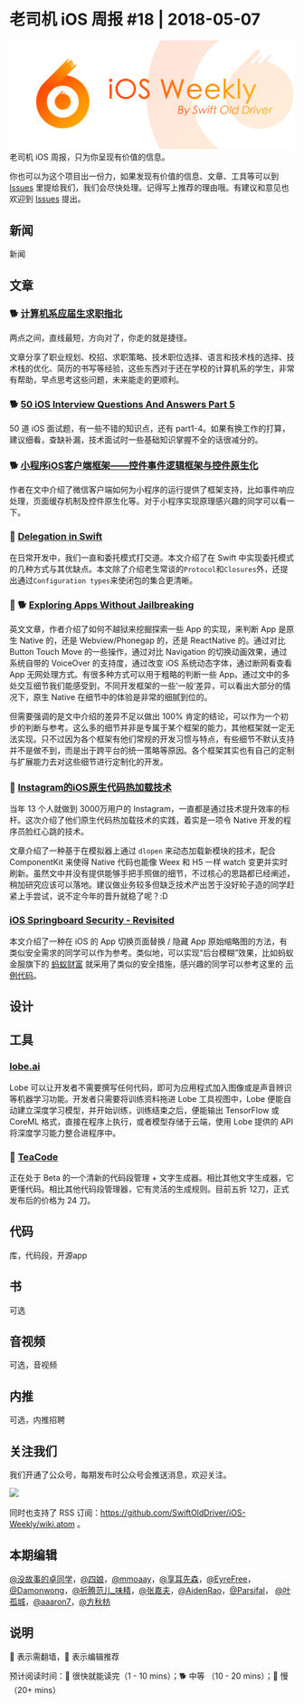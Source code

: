 # 老司机 iOS 周报 #18 | 2018-05-07

![ios-weekly](../assets/ios-weekly.png)
老司机 iOS 周报，只为你呈现有价值的信息。

你也可以为这个项目出一份力，如果发现有价值的信息、文章、工具等可以到 [Issues](https://github.com/SwiftOldDriver/iOS-Weekly/issues) 里提给我们，我们会尽快处理。记得写上推荐的理由哦。有建议和意见也欢迎到 [Issues](https://github.com/SwiftOldDriver/iOS-Weekly/issues) 提出。

## 新闻

新闻


## 文章

### 🐕 [计算机系应届生求职指北](https://github.com/easychen/career-guide-for-cs-graduate)

两点之间，直线最短，方向对了，你走的就是捷径。

文章分享了职业规划、校招、求职策略、技术职位选择、语言和技术栈的选择、技术栈的优化、简历的书写等经验，这些东西对于还在学校的计算机系的学生，非常有帮助，早点思考这些问题，未来能走的更顺利。

### 🐕 [50 iOS Interview Questions And Answers Part 5](https://medium.com/@duruldalkanat/50-ios-interview-questions-and-answers-part-5-de6241374a8f)

50 道 iOS 面试题，有一些不错的知识点，还有 part1-4。如果有换工作的打算，建议细看，查缺补漏，技术面试时一些基础知识掌握不全的话很减分的。

### 🐕 [小程序iOS客户端框架——控件事件逻辑框架与控件原生化](http://www.wxapp-union.com/portal.php?mod=view&aid=3942)

作者在文中介绍了微信客户端如何为小程序的运行提供了框架支持，比如事件响应处理，页面缓存机制及控件原生化等。对于小程序实现原理感兴趣的同学可以看一下。

### 🐎 [Delegation in Swift](https://www.swiftbysundell.com/posts/delegation-in-swift)
在日常开发中，我们一直和委托模式打交道。本文介绍了在 Swift 中实现委托模式的几种方式与其优缺点。本文除了介绍老生常谈的`Protocol`和`Closures`外，还提出通过`Configuration types`来使闭包的集合更清晰。


### 🚧 🐕 [Exploring Apps Without Jailbreaking](https://medium.com/@nathangitter/exploring-apps-without-jailbreaking-e932904f9863)

英文文章，作者介绍了如何不越狱来挖掘探索一些 App 的实现，来判断 App 是原生 Native 的，还是 Webview/Phonegap 的，还是 ReactNative 的。通过对比 Button Touch Move 的一些操作，通过对比 Navigation 的切换动画效果，通过系统自带的 VoiceOver 的支持度，通过改变 iOS 系统动态字体，通过断网看查看 App 无网处理方式。有很多种方式可以用于粗略的判断一些 App。通过文中的多处交互细节我们能感受到，不同开发框架的一些‘一般’差异，可以看出大部分的情况下，原生 Native 在细节中的体验是非常的细腻到位的。

但需要强调的是文中介绍的差异不足以做出 100% 肯定的结论，可以作为一个初步的判断与参考。这么多的细节并非是专属于某个框架的能力，其他框架就一定无法实现。只不过因为各个框架有他们常规的开发习惯与特点，有些细节不默认支持并不是做不到，而是出于跨平台的统一策略等原因。各个框架其实也有自己的定制与扩展能力去对这些细节进行定制化的开发。

### 🐎 [Instagram的iOS原生代码热加载技术](https://mp.weixin.qq.com/s/K29u4BDmzKUIvIImyb22Cw)

当年 13 个人就做到 3000万用户的 Instagram，一直都是通过技术提升效率的标杆。这次介绍了他们原生代码热加载技术的实践，着实是一项令 Native 开发的程序员脸红心跳的技术。

文章介绍了一种基于在模拟器上通过 `dlopen` 来动态加载新模块的技术，配合 ComponentKit 来使得 Native 代码也能像 Weex 和 H5 一样 watch 变更并实时刷新。虽然文中并没有提供能够手把手照做的细节，不过核心的思路都已经阐述，稍加研究应该可以落地。建议做业务较多但缺乏技术产出苦于没好轮子造的同学赶紧上手尝试，说不定今年的晋升就稳了呢？:D

### [iOS Springboard Security - Revisited](https://medium.com/@dfplaughton/ios-springboard-security-revisited-f55d7f057e4a)

本文介绍了一种在 iOS 的 App 切换页面替换 / 隐藏 App 原始缩略图的方法，有类似安全需求的同学可以作为参考。类似地，可以实现“后台模糊”效果，比如蚂蚁金服旗下的 [蚂蚁财富](https://itunes.apple.com/cn/app/AntWealth/id1025628019?mt=8) 就采用了类似的安全措施，感兴趣的同学可以参考这里的 [示例代码](https://github.com/EyreFree/VSCAM/tree/master/VSCAM/3rdPart/SecurityStrategy)。

## 设计

## 工具

### [lobe.ai](https://lobe.ai/tour)

Lobe 可以让开发者不需要撰写任何代码，即可为应用程式加入图像或是声音辨识等机器学习功能。开发者只需要将训练资料拖进 Lobe 工具视图中，Lobe 便能自动建立深度学习模型，并开始训练，训练结束之后，便能输出 TensorFlow 或 CoreML 格式，直接在程序上执行，或者模型存储于云端，使用 Lobe 提供的 API 将深度学习能力整合进程序中。

### 🚧 [TeaCode](http://apptorium.com/teacode)

正在处于 Beta 的一个清新的代码段管理 + 文字生成器。相比其他文字生成器，它更懂代码。相比其他代码段管理器，它有灵活的生成规则。目前五折 12刀，正式发布后的价格为  24  刀。



## 代码

库，代码段，开源app

## 书

可选

## 音视频

可选，音视频

## 内推

可选，内推招聘

## 关注我们

我们开通了公众号，每期发布时公众号会推送消息，欢迎关注。

![](https://github.com/SwiftOldDriver/iOS-Weekly/blob/master/assets/qrcode_for_wechat.jpg?raw=true)

同时也支持了 RSS 订阅：https://github.com/SwiftOldDriver/iOS-Weekly/wiki.atom 。

## 本期编辑

[@没故事的卓同学](https://weibo.com/1926303682/profile)，[@四娘](https://kemchenj.github.io)，[@mmoaay](https://weibo.com/u/1302422271)，[@享耳先森](https://github.com/iblacksun)，[@EyreFree](https://weibo.com/eyrefree777)，[@Damonwong](https://weibo.com/damonone)，[@折腾范儿_味精](http://weibo.com/agvicking)，[@张嘉夫](https://weibo.com/2949394297)，[@AidenRao](https://weibo.com/AidenRao)，[@Parsifal](https://weibo.com/parsifalchang)， [@叶孤城](https://weibo.com/u/1438670852)，[@aaaron7](https://weibo.com/aaaron7)，[@方秋枋](https://weibo.com/100mango)

## 说明

🚧 表示需翻墙，🌟 表示编辑推荐

预计阅读时间：🐎 很快就能读完（1 - 10 mins）；🐕 中等 （10 - 20 mins）；🐢 慢（20+ mins）


